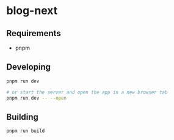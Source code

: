 # blog-next

## Requirements

* pnpm


## Developing

```bash
pnpm run dev

# or start the server and open the app in a new browser tab
pnpm run dev -- --open
```

## Building

```bash
pnpm run build
```